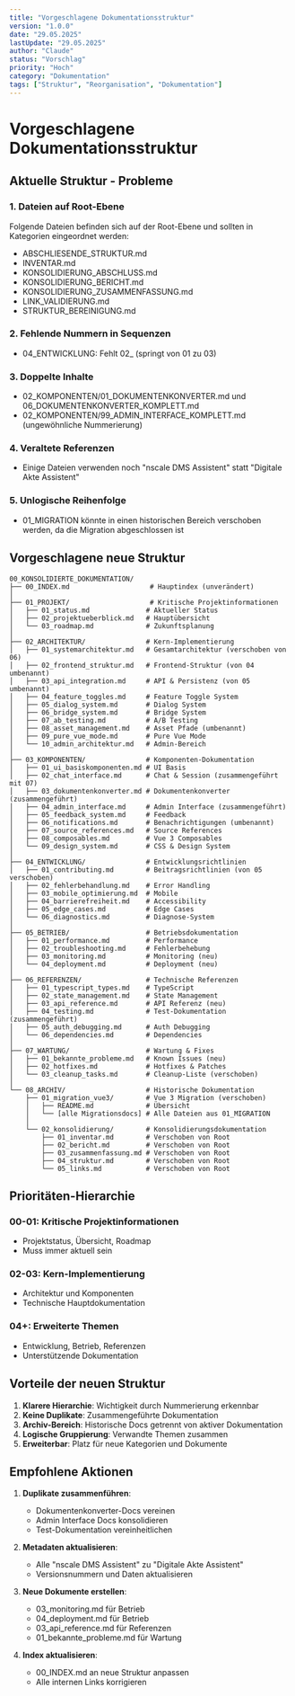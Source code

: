 ```yaml
---
title: "Vorgeschlagene Dokumentationsstruktur"
version: "1.0.0"
date: "29.05.2025"
lastUpdate: "29.05.2025"
author: "Claude"
status: "Vorschlag"
priority: "Hoch"
category: "Dokumentation"
tags: ["Struktur", "Reorganisation", "Dokumentation"]
---
```


# Vorgeschlagene Dokumentationsstruktur

## Aktuelle Struktur - Probleme

### 1. Dateien auf Root-Ebene
Folgende Dateien befinden sich auf der Root-Ebene und sollten in Kategorien eingeordnet werden:
- ABSCHLIESENDE_STRUKTUR.md
- INVENTAR.md  
- KONSOLIDIERUNG_ABSCHLUSS.md
- KONSOLIDIERUNG_BERICHT.md
- KONSOLIDIERUNG_ZUSAMMENFASSUNG.md
- LINK_VALIDIERUNG.md
- STRUKTUR_BEREINIGUNG.md

### 2. Fehlende Nummern in Sequenzen
- 04_ENTWICKLUNG: Fehlt 02_ (springt von 01 zu 03)

### 3. Doppelte Inhalte
- 02_KOMPONENTEN/01_DOKUMENTENKONVERTER.md und 06_DOKUMENTENKONVERTER_KOMPLETT.md
- 02_KOMPONENTEN/99_ADMIN_INTERFACE_KOMPLETT.md (ungewöhnliche Nummerierung)

### 4. Veraltete Referenzen
- Einige Dateien verwenden noch "nscale DMS Assistent" statt "Digitale Akte Assistent"

### 5. Unlogische Reihenfolge
- 01_MIGRATION könnte in einen historischen Bereich verschoben werden, da die Migration abgeschlossen ist

## Vorgeschlagene neue Struktur

```
00_KONSOLIDIERTE_DOKUMENTATION/
├── 00_INDEX.md                    # Hauptindex (unverändert)
│
├── 01_PROJEKT/                    # Kritische Projektinformationen
│   ├── 01_status.md              # Aktueller Status
│   ├── 02_projektueberblick.md   # Hauptübersicht
│   └── 03_roadmap.md             # Zukunftsplanung
│
├── 02_ARCHITEKTUR/               # Kern-Implementierung
│   ├── 01_systemarchitektur.md   # Gesamtarchitektur (verschoben von 06)
│   ├── 02_frontend_struktur.md   # Frontend-Struktur (von 04 umbenannt)
│   ├── 03_api_integration.md     # API & Persistenz (von 05 umbenannt)
│   ├── 04_feature_toggles.md     # Feature Toggle System
│   ├── 05_dialog_system.md       # Dialog System
│   ├── 06_bridge_system.md       # Bridge System
│   ├── 07_ab_testing.md          # A/B Testing
│   ├── 08_asset_management.md    # Asset Pfade (umbenannt)
│   ├── 09_pure_vue_mode.md       # Pure Vue Mode
│   └── 10_admin_architektur.md   # Admin-Bereich
│
├── 03_KOMPONENTEN/               # Komponenten-Dokumentation
│   ├── 01_ui_basiskomponenten.md # UI Basis
│   ├── 02_chat_interface.md      # Chat & Session (zusammengeführt mit 07)
│   ├── 03_dokumentenkonverter.md # Dokumentenkonverter (zusammengeführt)
│   ├── 04_admin_interface.md     # Admin Interface (zusammengeführt)
│   ├── 05_feedback_system.md     # Feedback
│   ├── 06_notifications.md       # Benachrichtigungen (umbenannt)
│   ├── 07_source_references.md   # Source References
│   ├── 08_composables.md         # Vue 3 Composables
│   └── 09_design_system.md       # CSS & Design System
│
├── 04_ENTWICKLUNG/               # Entwicklungsrichtlinien
│   ├── 01_contributing.md        # Beitragsrichtlinien (von 05 verschoben)
│   ├── 02_fehlerbehandlung.md    # Error Handling
│   ├── 03_mobile_optimierung.md  # Mobile
│   ├── 04_barrierefreiheit.md    # Accessibility
│   ├── 05_edge_cases.md          # Edge Cases
│   └── 06_diagnostics.md         # Diagnose-System
│
├── 05_BETRIEB/                   # Betriebsdokumentation
│   ├── 01_performance.md         # Performance
│   ├── 02_troubleshooting.md     # Fehlerbehebung
│   ├── 03_monitoring.md          # Monitoring (neu)
│   └── 04_deployment.md          # Deployment (neu)
│
├── 06_REFERENZEN/                # Technische Referenzen
│   ├── 01_typescript_types.md    # TypeScript
│   ├── 02_state_management.md    # State Management
│   ├── 03_api_reference.md       # API Referenz (neu)
│   ├── 04_testing.md             # Test-Dokumentation (zusammengeführt)
│   ├── 05_auth_debugging.md      # Auth Debugging
│   └── 06_dependencies.md        # Dependencies
│
├── 07_WARTUNG/                   # Wartung & Fixes
│   ├── 01_bekannte_probleme.md   # Known Issues (neu)
│   ├── 02_hotfixes.md            # Hotfixes & Patches
│   └── 03_cleanup_tasks.md       # Cleanup-Liste (verschoben)
│
└── 08_ARCHIV/                    # Historische Dokumentation
    ├── 01_migration_vue3/        # Vue 3 Migration (verschoben)
    │   ├── README.md             # Übersicht
    │   └── [alle Migrationsdocs] # Alle Dateien aus 01_MIGRATION
    │
    └── 02_konsolidierung/        # Konsolidierungsdokumentation
        ├── 01_inventar.md        # Verschoben von Root
        ├── 02_bericht.md         # Verschoben von Root
        ├── 03_zusammenfassung.md # Verschoben von Root
        ├── 04_struktur.md        # Verschoben von Root
        └── 05_links.md           # Verschoben von Root
```

## Prioritäten-Hierarchie

### 00-01: Kritische Projektinformationen
- Projektstatus, Übersicht, Roadmap
- Muss immer aktuell sein

### 02-03: Kern-Implementierung  
- Architektur und Komponenten
- Technische Hauptdokumentation

### 04+: Erweiterte Themen
- Entwicklung, Betrieb, Referenzen
- Unterstützende Dokumentation

## Vorteile der neuen Struktur

1. **Klarere Hierarchie**: Wichtigkeit durch Nummerierung erkennbar
2. **Keine Duplikate**: Zusammengeführte Dokumentation
3. **Archiv-Bereich**: Historische Docs getrennt von aktiver Dokumentation
4. **Logische Gruppierung**: Verwandte Themen zusammen
5. **Erweiterbar**: Platz für neue Kategorien und Dokumente

## Empfohlene Aktionen

1. **Duplikate zusammenführen**:
   - Dokumentenkonverter-Docs vereinen
   - Admin Interface Docs konsolidieren
   - Test-Dokumentation vereinheitlichen

2. **Metadaten aktualisieren**:
   - Alle "nscale DMS Assistent" zu "Digitale Akte Assistent"
   - Versionsnummern und Daten aktualisieren

3. **Neue Dokumente erstellen**:
   - 03_monitoring.md für Betrieb
   - 04_deployment.md für Betrieb  
   - 03_api_reference.md für Referenzen
   - 01_bekannte_probleme.md für Wartung

4. **Index aktualisieren**:
   - 00_INDEX.md an neue Struktur anpassen
   - Alle internen Links korrigieren